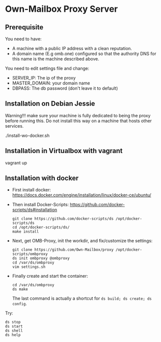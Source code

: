 # Own-Mailbox Proxy Server

## Prerequisite
You need to have:
+ A machine with a public IP address with a clean reputation.
+ A domain name (E.g omb.one) configured so that the authority DNS for this name is the machine described above.

You need to edit settings file and change:
+ SERVER_IP: The ip of the proxy
+ MASTER_DOMAIN: your domain name
+ DBPASS: The db password (don't leave it to default)

## Installation on Debian Jessie
Warning!!! make sure your machine is fully dedicated to being the proxy
before running this. Do not install this way on a machine that hosts other services.

./install-wo-docker.sh

## Installation in Virtualbox with vagrant

vagrant up

## Installation with docker

+ First install docker: https://docs.docker.com/engine/installation/linux/docker-ce/ubuntu/

+ Then install Docker-Scripts: https://github.com/docker-scripts/ds#installation
  ```
  git clone https://github.com/docker-scripts/ds /opt/docker-scripts/ds
  cd /opt/docker-scripts/ds/
  make install
  ```

+ Next, get OMB-Proxy, init the workdir, and fix/customize the settings:
  ```
  git clone https://github.com/Own-Mailbox/proxy /opt/docker-scripts/ombproxy
  ds init ombproxy @ombproxy
  cd /var/ds/ombproxy
  vim settings.sh
  ```

+ Finally create and start the container:
  ```
  cd /var/ds/ombproxy
  ds make
  ```
  The last command is actually a shortcut for `ds build; ds create; ds config`.

Try:

    ds stop
    ds start
    ds shell
    ds help
